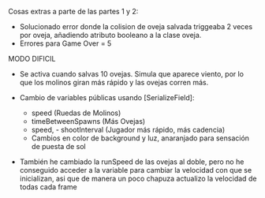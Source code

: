 Cosas extras a parte de las partes 1 y 2:

- Solucionado error donde la colision de oveja salvada triggeaba 2 veces por oveja, 
añadiendo atributo booleano a la clase oveja.
- Errores para Game Over = 5

MODO DIFICIL
- Se activa cuando salvas 10 ovejas. Simula que aparece viento, por lo que los molinos
giran más rápido y las ovejas corren más. 
- Cambio de variables públicas usando [SerializeField]:
	+ speed (Ruedas de Molinos)
	- timeBetweenSpawns (Más Ovejas)
	+ speed, - shootInterval (Jugador más rápido, más cadencia)
	+ Cambios en color de background y luz, anaranjado para sensación de puesta de sol

- También he cambiado la runSpeed de las ovejas al doble, pero no he conseguido acceder
a la variable para cambiar la velocidad con que se inicializan, asi que de manera un poco
chapuza actualizo la velocidad de todas cada frame

